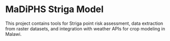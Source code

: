 # MaDiPHS Striga Model

This project contains tools for Striga point risk assessment, data extraction from raster datasets, and integration with weather APIs for crop modeling in Malawi.
